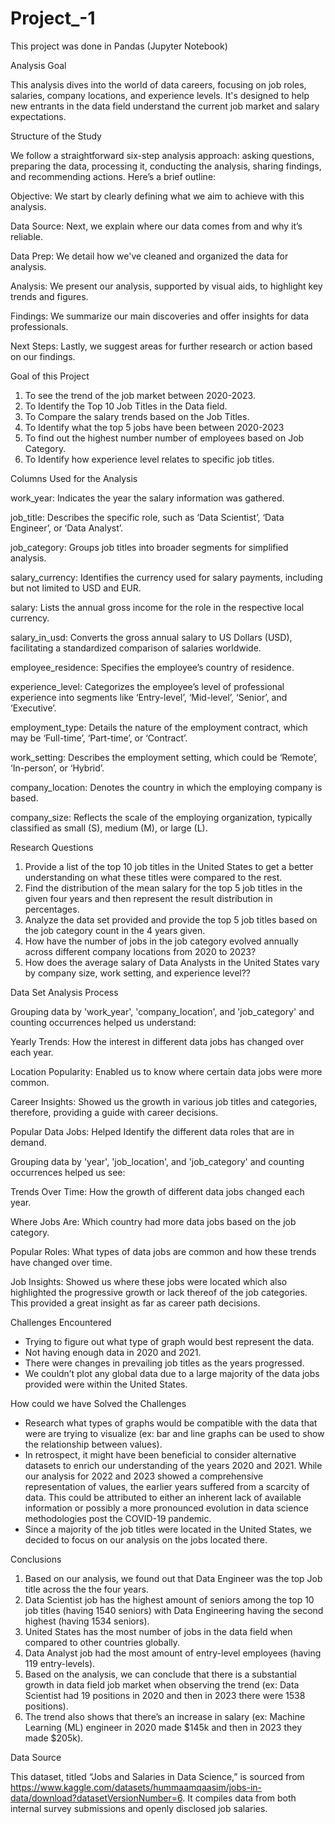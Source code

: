 # Project_-1

This project was done in Pandas (Jupyter Notebook)

Analysis Goal

This analysis dives into the world of data careers, focusing on job roles, salaries, company locations, and experience levels. It's designed to help new entrants in the data field understand the current job market and salary expectations.

Structure of the Study

We follow a straightforward six-step analysis approach: asking questions, preparing the data, processing it, conducting the analysis, sharing findings, and recommending actions. Here’s a brief outline:

Objective: We start by clearly defining what we aim to achieve with this analysis.

Data Source: Next, we explain where our data comes from and why it’s reliable.

Data Prep: We detail how we've cleaned and organized the data for analysis.

Analysis: We present our analysis, supported by visual aids, to highlight key trends and figures.

Findings: We summarize our main discoveries and offer insights for data professionals.

Next Steps: Lastly, we suggest areas for further research or action based on our findings.

Goal of this Project
1. To see the trend of  the  job market between 2020-2023.
2. To Identify  the Top  10 Job Titles in the Data field.
3. To Compare the salary trends  based on the Job Titles.
4. To Identify  what the top 5 jobs have been between 2020-2023
5. To find out the highest number number of employees based on Job Category.
6. To Identify how experience level relates to specific job titles.

Columns Used for the Analysis

work_year: Indicates the year the salary information was gathered.

job_title: Describes the specific role, such as ‘Data Scientist’, ‘Data Engineer’, or ‘Data Analyst’.

job_category: Groups job titles into broader segments for simplified analysis.

salary_currency: Identifies the currency used for salary payments, including but not limited to USD and EUR.

salary: Lists the annual gross income for the role in the respective local currency.

salary_in_usd: Converts the gross annual salary to US Dollars (USD), facilitating a standardized comparison of salaries worldwide.

employee_residence: Specifies the employee’s country of residence.

experience_level: Categorizes the employee’s level of professional experience into segments like ‘Entry-level’, ‘Mid-level’, ‘Senior’, and ‘Executive’.

employment_type: Details the nature of the employment contract, which may be ‘Full-time’, ‘Part-time’, or ‘Contract’.

work_setting: Describes the employment setting, which could be ‘Remote’, ‘In-person’, or ‘Hybrid’.

company_location: Denotes the country in which the employing company is based.

company_size: Reflects the scale of the employing organization, typically classified as small (S), medium (M), or large (L).


Research Questions 
1. Provide a list of  the top 10 job titles in the United States to get a better understanding on what these titles were compared to the rest.
2. Find the distribution of the mean salary for the top 5 job titles in the given four years and then  represent the result distribution in percentages.
3. Analyze the data set provided and provide the top 5 job titles based on the job category count in the 4  years given.
4. How have the number of jobs in the job category evolved annually across different company locations from 2020 to 2023?
5. How does the average salary of Data Analysts in the United States vary by company size, work setting, and experience level??

Data Set Analysis Process

Grouping data by 'work_year', 'company_location', and 'job_category' and counting occurrences helped us understand:

Yearly Trends: How the interest in different data jobs has  changed over  each year.

Location Popularity:  Enabled us to know where certain data jobs were more common.

Career Insights: Showed us  the growth in various job titles and categories, therefore,  providing a guide with career decisions.

Popular Data Jobs:  Helped Identify the different data roles that are in demand.


Grouping data by 'year', 'job_location', and 'job_category' and counting occurrences helped us see:

Trends Over Time: How the growth of different data jobs changed each year.

Where Jobs Are: Which country had more data jobs based on the job category.

Popular Roles: What types of data jobs are common and how these trends have changed over time.

Job Insights: Showed us where these jobs were located which also highlighted  the progressive growth or lack thereof of the job categories. This provided a great insight as far as career path decisions.

Challenges Encountered
- Trying to figure out what type of graph would best represent the data. 
- Not having enough data in 2020 and 2021.
- There were changes in prevailing job titles as the years progressed.
- We couldn’t plot any global data due to a large majority  of the data jobs  provided were within the United States.

How could we have Solved the Challenges

- Research what types of graphs would be compatible with the data that were are trying to visualize (ex: bar and line graphs can be used to show the relationship between values).
- In retrospect, it might have been beneficial to consider alternative datasets to enrich our understanding of the years 2020 and 2021. While our analysis for 2022 and 2023 showed a comprehensive representation of values, the earlier years suffered from a scarcity of data. This could be attributed to either an inherent lack of available information or possibly a more pronounced evolution in data science methodologies post the COVID-19 pandemic.
- Since a majority of the job titles were located in the United States, we decided to focus on our analysis on the jobs located there.

Conclusions

1. Based on our analysis, we found out that Data Engineer was the top Job title across the the four years.
2. Data Scientist job has the highest amount of seniors among the top 10 job titles (having 1540 seniors) with Data Engineering having the second highest (having 1534 seniors).
3. United States has the most number of jobs in the data field when compared to other countries globally.
4. Data Analyst job had the most amount of entry-level employees (having 119 entry-levels).
5. Based on the analysis, we can conclude that there is a substantial growth in data  field job market when observing the trend (ex: Data Scientist had 19 positions in 2020 and then in 2023 there were 1538 positions).
6. The trend also shows that there’s an increase in salary (ex: Machine Learning (ML) engineer in 2020 made $145k and then in 2023 they made $205k).

Data Source

This dataset, titled “Jobs and Salaries in Data Science,” is sourced from https://www.kaggle.com/datasets/hummaamqaasim/jobs-in-data/download?datasetVersionNumber=6. It compiles data from both internal survey submissions and openly disclosed job salaries. 



